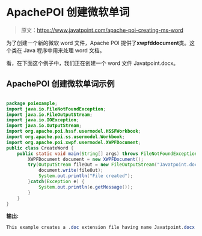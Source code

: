 # ApachePOI 创建微软单词

> 原文：<https://www.javatpoint.com/apache-poi-creating-ms-word>

为了创建一个新的微软 word 文件，Apache POI 提供了**xwpfddocument**类。这个类在 Java 程序中用来处理 word 文档。

看，在下面这个例子中，我们正在创建一个 word 文件 Javatpoint.docx。

## ApachePOI 创建微软单词示例

```java

package poiexample;
import java.io.FileNotFoundException;
import java.io.FileOutputStream;
import java.io.IOException;
import java.io.OutputStream;
import org.apache.poi.hssf.usermodel.HSSFWorkbook;
import org.apache.poi.ss.usermodel.Workbook;
import org.apache.poi.xwpf.usermodel.XWPFDocument;
public class CreateWord {
	public static void main(String[] args) throws FileNotFoundException, IOException {
		XWPFDocument document = new XWPFDocument();
	    try(OutputStream fileOut = new FileOutputStream("Javatpoint.docx")) {
	    	document.write(fileOut);
	    	System.out.println("File created");
	    }catch(Exception e) {
	    	System.out.println(e.getMessage());
	    }
	}
}

```

**输出:**

```java
This example creates a .doc extension file having name Javatpoint.docx.

```